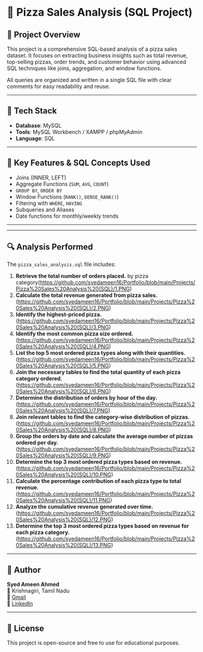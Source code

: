 # 🍕 Pizza Sales Analysis (SQL Project)

## 📌 Project Overview

This project is a comprehensive SQL-based analysis of a pizza sales dataset. It focuses on extracting business insights such as total revenue, top-selling pizzas, order trends, and customer behavior using advanced SQL techniques like joins, aggregation, and window functions.

All queries are organized and written in a single SQL file with clear comments for easy readability and reuse.

---

## 🧰 Tech Stack

- **Database**: MySQL
- **Tools**: MySQL Workbench / XAMPP / phpMyAdmin
- **Language**: SQL

---

## 🧠 Key Features & SQL Concepts Used

- Joins (INNER, LEFT)
- Aggregate Functions (`SUM`, `AVG`, `COUNT`)
- `GROUP BY`, `ORDER BY`
- Window Functions (`RANK()`, `DENSE_RANK()`)
- Filtering with `WHERE`, `HAVING`
- Subqueries and Aliases
- Date functions for monthly/weekly trends

---


---

## 🔍 Analysis Performed

The `pizza_sales_analysis.sql` file includes:

1. **Retrieve the total number of orders placed.** by pizza category(https://github.com/syedameen16/Portfolio/blob/main/Projects/Pizza%20Sales%20Analysis%20(SQL)/1.PNG)
2. **Calculate the total revenue generated from pizza sales.**(https://github.com/syedameen16/Portfolio/blob/main/Projects/Pizza%20Sales%20Analysis%20(SQL)/2.PNG)
3. **Identify the highest-priced pizza.**(https://github.com/syedameen16/Portfolio/blob/main/Projects/Pizza%20Sales%20Analysis%20(SQL)/3.PNG)
4. **Identify the most common pizza size ordered.**(https://github.com/syedameen16/Portfolio/blob/main/Projects/Pizza%20Sales%20Analysis%20(SQL)/4.PNG)
5. **List the top 5 most ordered pizza types along with their quantities.**(https://github.com/syedameen16/Portfolio/blob/main/Projects/Pizza%20Sales%20Analysis%20(SQL)/5.PNG)
6. **Join the necessary tables to find the total quantity of each pizza category ordered.**(https://github.com/syedameen16/Portfolio/blob/main/Projects/Pizza%20Sales%20Analysis%20(SQL)/6.PNG)
7. **Determine the distribution of orders by hour of the day.**(https://github.com/syedameen16/Portfolio/blob/main/Projects/Pizza%20Sales%20Analysis%20(SQL)/7.PNG)
8. **Join relevant tables to find the category-wise distribution of pizzas.**(https://github.com/syedameen16/Portfolio/blob/main/Projects/Pizza%20Sales%20Analysis%20(SQL)/8.PNG)
9. **Group the orders by date and calculate the average number of pizzas ordered per day.**(https://github.com/syedameen16/Portfolio/blob/main/Projects/Pizza%20Sales%20Analysis%20(SQL)/9.PNG)
10. **Determine the top 3 most ordered pizza types based on revenue.**(https://github.com/syedameen16/Portfolio/blob/main/Projects/Pizza%20Sales%20Analysis%20(SQL)/10.PNG)
11. **Calculate the percentage contribution of each pizza type to total revenue.**(https://github.com/syedameen16/Portfolio/blob/main/Projects/Pizza%20Sales%20Analysis%20(SQL)/11.PNG)
12. **Analyze the cumulative revenue generated over time.**(https://github.com/syedameen16/Portfolio/blob/main/Projects/Pizza%20Sales%20Analysis%20(SQL)/12.PNG)
13. **Determine the top 3 most ordered pizza types based on revenue for each pizza category.**(https://github.com/syedameen16/Portfolio/blob/main/Projects/Pizza%20Sales%20Analysis%20(SQL)/13.PNG)

---



## 👤 Author

**Syed Ameen Ahmed**  
📍 Krishnagiri, Tamil Nadu  
📧 <a href="mailto:ameenahmed16th@gmail.com">Gmail</a>  
🔗 <a href="https://www.linkedin.com/in/syed-ameen-9b3871217/" target="_blank">LinkedIn</a>

---

## 📄 License

This project is open-source and free to use for educational purposes.

